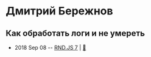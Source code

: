 # Дмитрий Бережнов

## Как обработать логи и не умереть
- 2018 Sep 08 -- [RND.JS 7](https://www.youtube.com/watch?v=G0BMjOeWmg4&t=2766s)  | [:notebook:](https://vk.com/doc-116797910_474510732?hash=1c4b3c4223586ea2c5&dl=4c1807a141dba5d699)  
